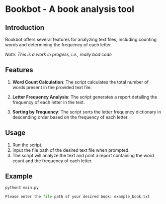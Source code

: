 # Bookbot - A book analysis tool

## Introduction
Bookbot offers several features for analyzing text files, including counting words and determining the frequency of each letter.

_Note: This is a work in progess, i.e., really bad code_

## Features
1. **Word Count Calculation**: The script calculates the total number of words present in the provided text file.
   
2. **Letter Frequency Analysis**: The script generates a report detailing the frequency of each letter in the text.

3. **Sorting by Frequency**: The script sorts the letter frequency dictionary in descending order based on the frequency of each letter.

## Usage
1. Run the script.
2. Input the file path of the desired text file when prompted.
3. The script will analyze the text and print a report containing the word count and the frequency of each letter.

## Example
```python
python3 main.py

Please enter the file path of your desired book: example_book.txt
